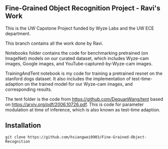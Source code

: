 ## Fine-Grained Object Recognition Project - Ravi's Work

This is the UW Capstone Project funded by Wyze Labs and the UW ECE department.


This branch contains all the work done by Ravi.


Notebooks folder contains the code for benchmarking pretrained (on ImageNet) models on our curated dataset, which includes Wyze-cam images, Google images, and YouTube-captured-by-Wyze-cam images.


TrainingAndTent notebook is my code for training a pretrained resnet on the stanford dogs dataset. It also includes the implementation of test-time-adaption on the trained model for our Wyze-cam images, and corresponding results.


The tent folder is the code from https://github.com/DequanWang/tent based on https://arxiv.org/pdf/2006.10726.pdf. This is code for parameter modulation at time of inference, which is also known as test-time adaption. 



## Installation
```
git clone https://github.com/hsiangwei0903/Fine-Grained-Object-Recognition

```
